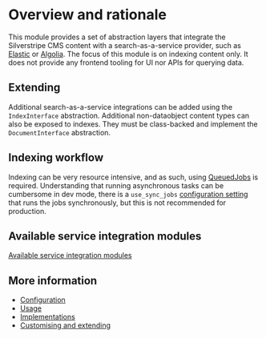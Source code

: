 # Overview and rationale

This module provides a set of abstraction layers that integrate the Silverstripe CMS content 
with a search-as-a-service provider, such as [Elastic](https://elastic.co) or [Algolia](https://algolia.com). The focus
of this module is on indexing content only. It does not provide any frontend tooling for UI nor APIs for querying data.

## Extending

Additional search-as-a-service integrations can be added using the `IndexInterface` abstraction. Additional
non-dataobject content types can also be exposed to indexes. They must be class-backed and implement the
`DocumentInterface` abstraction.

## Indexing workflow

Indexing can be very resource intensive, and as such, using 
[QueuedJobs](https://github.com/symbiote/silverstripe-queuedjobs) is required. Understanding that running asynchronous
tasks can be cumbersome in dev mode, there is a `use_sync_jobs` [configuration setting](02_configuration.md) that runs the
jobs synchronously, but this is not recommended for production.

## Available service integration modules

[Available service integration modules](available-service-integration-modules.md)

## More information

* [Configuration](02_configuration.md)
* [Usage](03_usage.md)
* [Implementations](04_implementations.md)
* [Customising and extending](05_customising.md) 


